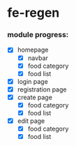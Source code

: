 # fe-regen

### module progress:
- [x] homepage
    - [x] navbar
    - [x] food category
    - [x] food list
- [x] login page
- [x] registration page
- [x] create page
    - [x] food category
    - [x] food list
- [x] edit page
    - [x] food category
    - [x] food list

